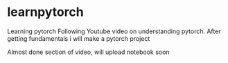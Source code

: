 # learnpytorch
Learning pytorch
Following Youtube video on understanding pytorch. After getting fundamentals i will make a pytorch project

Almost done section of video, will upload notebook soon
